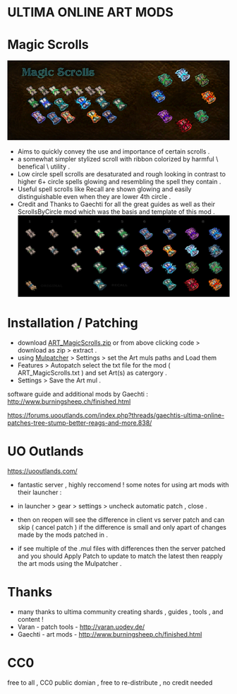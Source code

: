 # ULTIMA ONLINE ART MODS 
# Magic Scrolls
![Magic Scrolls Backpack](/ART_MagicScrolls/item_scroll_00_magic_compB.jpg?raw=true "Magic Scrolls Backpack")
- Aims to quickly convey the use and importance of certain scrolls .
- a somewhat simpler stylized scroll with ribbon colorized by harmful \ benefical \ utility . 
- Low circle spell scrolls are desaturated and rough looking in contrast to higher 6+ circle spells glowing and resembling the spell they contain .
- Useful spell scrolls like Recall are shown glowing and easily distinguishable even when they are lower 4th circle .
- Credit and Thanks to Gaechti for all the great guides as well as their ScrollsByCircle mod which was the basis and template of this mod . 
![Magic Scrolls](/ART_MagicScrolls/item_scroll_00_magic_comp.jpg?raw=true "Magic Scrolls")

# Installation / Patching
- download [ART_MagicScrolls.zip]( https://github.com/CorvaeOboro/ultima_online_mods/releases/download/ART_MagicScrolls_01/ART_MagicScrolls.zip )  or from above clicking code > download as zip > extract . 
- using [Mulpatcher]( http://varan.uodev.de/Mulpatcher.zip ) > Settings > set the Art muls paths and Load them
- Features > Autopatch select the txt file for the mod ( ART_MagicScrolls.txt ) and set Art(s) as catergory . 
- Settings > Save the Art mul .

software guide and additional mods by Gaechti :
http://www.burningsheep.ch/finished.html

https://forums.uooutlands.com/index.php?threads/gaechtis-ultima-online-patches-tree-stump-better-reags-and-more.838/

# UO Outlands
https://uooutlands.com/
- fantastic server , highly reccomend ! some notes for using art mods with their launcher :

- in launcher > gear > settings > uncheck automatic patch , close .
- then on reopen will see the difference in client vs server patch and can skip ( cancel patch ) if the difference is small and only apart of changes made by the mods patched in . 
- if see multiple of the .mul files with differences then the server patched and you should Apply Patch to update to match the latest then reapply the art mods using the Mulpatcher .

# Thanks
- many thanks to ultima community creating shards , guides , tools , and content !
- Varan - patch tools - http://varan.uodev.de/
- Gaechti - art mods - http://www.burningsheep.ch/finished.html

# CC0
free to all , CC0 public domian , free to re-distribute , no credit needed

